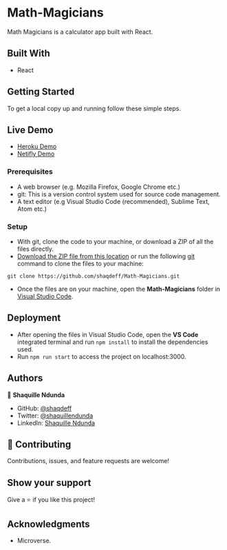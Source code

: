 # Math-Magicians

Math Magicians is a calculator app built with React.

## Built With

- React

## Getting Started

To get a local copy up and running follow these simple steps.

## Live Demo
- [Heroku Demo](https://mathmagicapp.herokuapp.com/)
- [Netifly Demo](https://inspiring-medovik-37d3b3.netlify.app)

### Prerequisites

- A web browser (e.g. Mozilla Firefox, Google Chrome etc.)
- git: This is a version control system used for source code management.
- A text editor (e.g Visual Studio Code (recommended), Sublime Text, Atom etc.)

### Setup

- With git, clone the code to your machine, or download a ZIP of all the files directly.
- [Download the ZIP file from this location](https://github.com/shaqdeff/Math-Magicians/archive/refs/heads/feature/setup.zip) or run the following [git](https://git-scm.com/) command to clone the files to your machine:

```
git clone https://github.com/shaqdeff/Math-Magicians.git
```

- Once the files are on your machine, open the **Math-Magicians** folder in [Visual Studio Code](https://code.visualstudio.com/download).

## Deployment

- After opening the files in Visual Studio Code, open the **VS Code** integrated terminal and run `npm install` to install the dependencies used.
- Run `npm run start` to access the project on localhost:3000.

## Authors

👤 **Shaquille Ndunda**

- GitHub: [@shaqdeff](https://github.com/shaqdeff)
- Twitter: [@shaquillendunda](https://twitter.com/shaquillendunda)
- LinkedIn: [Shaquille Ndunda](https://www.linkedin.com/in/shaquille-ndunda-b13a95107/)

## 🤝 Contributing

Contributions, issues, and feature requests are welcome!

## Show your support

Give a ⭐️ if you like this project!

## Acknowledgments

- Microverse.
